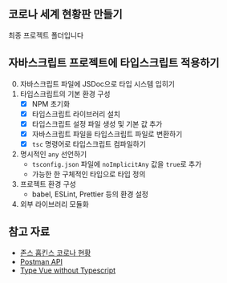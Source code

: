 ## 코로나 세계 현황판 만들기

최종 프로젝트 폴더입니다

## 자바스크립트 프로젝트에 타입스크립트 적용하기

0. 자바스크립트 파일에 JSDoc으로 타입 시스템 입히기
1. 타입스크립트의 기본 환경 구성
   - [x] NPM 초기화
   - [x] 타입스크립트 라이브러리 설치
   - [x] 타입스크립트 설정 파일 생성 및 기본 값 추가
   - [x] 자바스크립트 파일을 타입스크립트 파일로 변환하기
   - [x] `tsc` 명령어로 타입스크립트 컴파일하기
2. 명시적인 `any` 선언하기
   - `tsconfig.json` 파일에 `noImplicitAny` 값을 `true`로 추가
   - 가능한 한 구체적인 타입으로 타입 정의
3. 프로젝트 환경 구성
   - babel, ESLint, Prettier 등의 환경 설정
4. 외부 라이브러리 모듈화

## 참고 자료

- [존스 홉킨스 코로나 현황](https://www.arcgis.com/apps/opsdashboard/index.html#/bda7594740fd40299423467b48e9ecf6)
- [Postman API](https://documenter.getpostman.com/view/10808728/SzS8rjbc?version=latest#27454960-ea1c-4b91-a0b6-0468bb4e6712)
- [Type Vue without Typescript](https://blog.usejournal.com/type-vue-without-typescript-b2b49210f0b)
